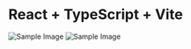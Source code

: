 # React + TypeScript + Vite
![Sample Image](assets/sample_1.png)
![Sample Image](assets/sample_2.png)